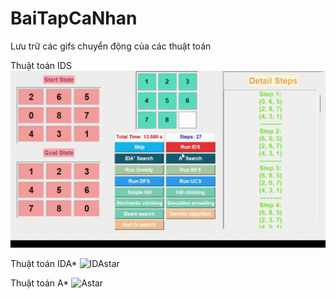 # BaiTapCaNhan
Lưu trữ các gifs chuyển động của các thuật toán

Thuật toán IDS
![IDS](https://github.com/DangTranAnhQuan/BaiTapCaNhan/blob/main/IDS.gif)

Thuật toán IDA*
![IDAstar](https://github.com/DangTranAnhQuan/BaiTapCaNhan/blob/main/IDAstar.gif)

Thuật toán A*
![Astar](https://github.com/DangTranAnhQuan/BaiTapCaNhan/blob/main/Astar.gif)
